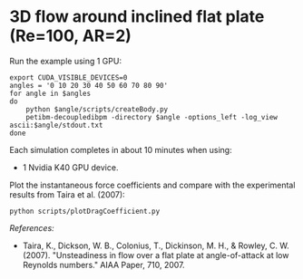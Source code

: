 # 3D flow around inclined flat plate (Re=100, AR=2)

Run the example using 1 GPU:

```
export CUDA_VISIBLE_DEVICES=0
angles = '0 10 20 30 40 50 60 70 80 90'
for angle in $angles
do
	python $angle/scripts/createBody.py
	petibm-decoupledibpm -directory $angle -options_left -log_view ascii:$angle/stdout.txt
done
```

Each simulation completes in about 10 minutes when using:
- 1 Nvidia K40 GPU device.

Plot the instantaneous force coefficients and compare with the experimental
results from Taira et al. (2007):

```
python scripts/plotDragCoefficient.py
```

_References:_
* Taira, K., Dickson, W. B., Colonius, T., Dickinson, M. H., & Rowley, C. W. (2007). "Unsteadiness in flow over a flat plate at angle-of-attack at low Reynolds numbers." AIAA Paper, 710, 2007.
